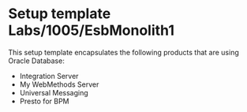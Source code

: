 # Setup template Labs/1005/EsbMonolith1

This setup template encapsulates the following products that are using Oracle Database:

- Integration Server
- My WebMethods Server
- Universal Messaging
- Presto for BPM